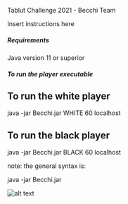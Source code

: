  Tablut Challenge 2021 - Becchi Team
 
Insert instructions here

##### Requirements #####
Java version 11 or superior

##### To run the player executable ###### 

## To run the white player ##

java -jar Becchi.jar WHITE 60 localhost


## To run the black player ##

java -jar Becchi.jar BLACK 60 localhost


note: the general syntax is:

java -jar Becchi.jar <COLOR> <TIMEOUT> <SERVERIP>

![alt text](https://www.valsassinanews.com/wp-content/uploads/2019/05/capra-orobica-valgerola-2019-3.jpg)
